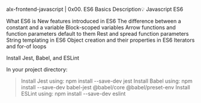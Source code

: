 alx-frontend-javascript | 0x00. ES6 Basics
Description💡
Javascript ES6

What ES6 is
New features introduced in ES6
The difference between a constant and a variable
Block-scoped variables
Arrow functions and function parameters default to them
Rest and spread function parameters
String templating in ES6
Object creation and their properties in ES6
Iterators and for-of loops

Install Jest, Babel, and ESLint

In your project directory:

>Install Jest using: npm install --save-dev jest
>Install Babel using: npm install --save-dev babel-jest @babel/core @babel/preset-env
>Install ESLint using: npm install --save-dev eslint
